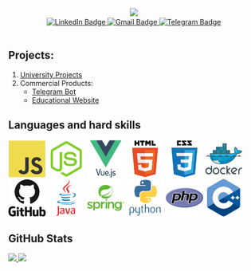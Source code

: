 <div align="center" id="header">
   <div id="gif">
      <img src="https://camo.githubusercontent.com/683e2187241c641430216c864ce93fc5a0e0dfb232c5a01d1c54b54d63aa8cb2/68747470733a2f2f63646e2e6472696262626c652e636f6d2f75736572732f313136323037372f73637265656e73686f74732f333834383931342f70726f6772616d6d65722e676966" width="200px">
   </div>
   <div id="badges">
      <a href="https://www.linkedin.com/in/aleksei-kislitsin-ba8a9a231/">
     <img src="https://img.shields.io/badge/LinkedIn-blue?style=for-the-badge&logo=linkedin&logoColor=white" alt="LinkedIn Badge"/>
      </a>
      <a href="mailto: aakislitsin@gmail.com">
     <img src="https://img.shields.io/badge/Gmail-red?style=for-the-badge&logo=gmail&logoColor=white" alt="Gmail Badge"/>
      </a>
      <a href="https://t.me/nutonflash">
     <img src="https://img.shields.io/badge/Telegram-blue?style=for-the-badge&logo=telegram&logoColor=white" alt="Telegram Badge"/>
      </a>
   </div>
   <div id="views">
      <img src="https://komarev.com/ghpvc/?username=nutonflash&style=flat-square&color=blue" alt=""/>
   </div>
</div>

## Projects:
1. [University Projects](https://github.com/NutonFlash/ITMO_University)
2. Commercial Products:
   - [Telegram Bot](https://github.com/NutonFlash/Telegram_Bot)
   - [Educational Website](https://github.com/NutonFlash/Educational_Website)
## Languages and hard skills
<div>
   <img src="https://github.com/devicons/devicon/blob/master/icons/javascript/javascript-original.svg" alt="JavaScript logo" width="75px" height="75px">
   <img src="https://github.com/devicons/devicon/blob/master/icons/nodejs/nodejs-original.svg" alt="NodeJS logo" width="75px" height="75px">
   <img src="https://github.com/devicons/devicon/blob/master/icons/vuejs/vuejs-original-wordmark.svg" alt="VueJS logo" width="75px" height="75px">
   <img src="https://github.com/devicons/devicon/blob/master/icons/html5/html5-original-wordmark.svg" alt="HTML logo" width="75px" height="75px">
   <img src="https://github.com/devicons/devicon/blob/master/icons/css3/css3-original-wordmark.svg" alt="CSS logo" width="75px" height="75px">
   <img src="https://github.com/devicons/devicon/blob/master/icons/docker/docker-original-wordmark.svg" alt="Docker logo" width="75px" height="75px">
   <img src="https://github.com/devicons/devicon/blob/master/icons/github/github-original-wordmark.svg" alt="GitHub logo" width="75px" height="75px">
   <img src="https://github.com/devicons/devicon/blob/master/icons/java/java-original-wordmark.svg" alt="Java logo" width="75px" height="75px">
   <img src="https://github.com/devicons/devicon/blob/master/icons/spring/spring-original-wordmark.svg" alt="SpringBoot logo" width="75px" height="75px">
   <img src="https://github.com/devicons/devicon/blob/master/icons/python/python-original-wordmark.svg" alt="Python logo" width="75px" height="75px">
   <img src="https://github.com/devicons/devicon/blob/master/icons/php/php-original.svg" alt="PHP logo" width="75px" height="75px">
   <img src="https://github.com/devicons/devicon/blob/master/icons/cplusplus/cplusplus-original.svg" alt="C++ logo" width="75px" height="75px">
</div>

## GitHub Stats
<div>
<a href="https://github.com/nutonflash/github-readme-stats">
  <img height=200 src="https://github-readme-stats-psi-gules-42.vercel.app/api?username=nutonflash&hide=issues,stars&show=prs_merged_percentage&show_icons=true&hide_title=true&rank_icon=github&count_private=true" />
</a>
<a href="https://github.com/nutonflash/convoychat">
  <img height=200 src="https://github-readme-stats-psi-gules-42.vercel.app/api/top-langs?username=nutonflash&langs_count=5&exclude_repo=GalaxyX&layout=donut" />
</a>
</div>
